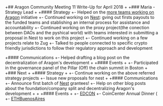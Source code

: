 +## Aragon Community Meeting 11 Write-Up for April 2018
+
+### Maria - Strategy Lead
+
+#### Strategy
+- Helped on the [more teams working on Aragon](https://blog.aragon.one/decentralizing-aragons-development-5062fd6d135d) initiative
+- Continued working on [Nest](https://github.com/aragon/nest): gving out firsts payouts to the funded teams and stablishing an internal process for assistance and accountability
+- Continued working on the proxy project(the conection between DAOs and the pyshical world) with teams interested in submitting a proposal in Nest to work on this project
+- Continued working on a few projects relate to Zug
+- Talked to people connected to specific crypto friendly jurisdictions to follow their regulatory approach and development

+#### Communications
+- Helped drafting a blog post on the decentralization of Aragon's development
+
+#### Events
+
+- Participated in the governance panel of the Pillar (Off) the chain summit in Boston
+
+### Next
+
+#### Strategy
+
+- Continue working on the above referred strategy projects
+- Issue new proposals for nest
+
+#### Communications
+- Announce first batch of [Nest](https://github.com/aragon/nest) grantees!
+- Help on other blog posts about the foundation/company split and decentralizing Aragon's development
+
+
+#### Events
+
+- [EDCON](https://edcon.io)
+- CoinCenter Annual Dinner (
+- [ETHBuenosAires](https://ethbuenosaires.com/)
